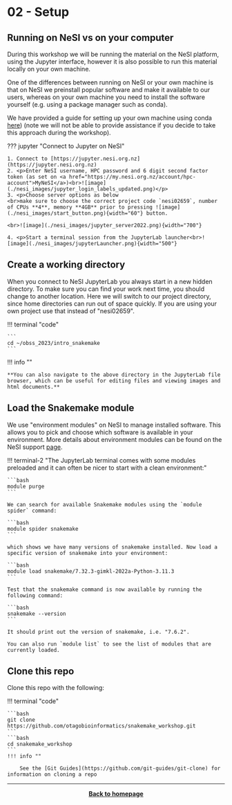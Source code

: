 # 02 - Setup

## Running on NeSI vs on your computer

During this workshop we will be running the material on the NeSI platform, using the Jupyter interface, however it is
also possible to run this material locally on your own machine.

One of the differences between running on NeSI or your own machine is that on NeSI we preinstall popular software and make it available to our users, whereas on your own machine you need to install the software yourself (e.g. using a package manager such as conda).

We have provided a guide for setting up your own machine using conda [here](./supplementary/99_appendix_setup_on_your_machine.md)) (note we will not be able to provide assistance if you decide to take this approach during the workshop).

??? jupyter "Connect to Jupyter on NeSI"

    1. Connect to [https://jupyter.nesi.org.nz](https://jupyter.nesi.org.nz)
    2. <p>Enter NeSI username, HPC password and 6 digit second factor token (as set on <a href="https://my.nesi.org.nz/account/hpc-account">MyNeSI</a>)<br>![image](./nesi_images/jupyter_login_labels_updated.png)</p>
    3. <p>Choose server options as below
    <br>make sure to choose the correct project code `nesi02659`, number of CPUs **4**, memory **4GB** prior to pressing ![image](./nesi_images/start_button.png){width="60"} button.

    <br>![image](./nesi_images/jupyter_server2022.png){width="700"}

    4. <p>Start a terminal session from the JupyterLab launcher<br>![image](./nesi_images/jupyterLauncher.png){width="500"}

## Create a working directory

When you connect to NeSI JupyterLab you always start in a new hidden directory. To make sure you can find your work next time, you should change to another location. Here we will switch to our project directory, since home directories can run out of space quickly. If you are using your own project use that instead of "nesi02659".

!!! terminal "code"

    ```
    cd ~/obss_2023/intro_snakemake
    ```

!!! info ""

    **You can also navigate to the above directory in the JupyterLab file browser, which can be useful for editing files and viewing images and html documents.**

## Load the Snakemake module

We use "environment modules" on NeSI to manage installed software. This allows you to pick and choose which software is available in your environment.
More details about environment modules can be found on the NeSI support [page](https://support.nesi.org.nz/hc/en-gb/articles/360000360576-Finding-Software).

!!! terminal-2 "The JupyterLab terminal comes with some modules preloaded and it can often be nicer to start with a clean environment:"

    ```bash
    module purge
    ```

    We can search for available Snakemake modules using the `module spider` command:

    ```bash
    module spider snakemake
    ```

    which shows we have many versions of snakemake installed. Now load a specific version of snakemake into your environment:

    ```bash
    module load snakemake/7.32.3-gimkl-2022a-Python-3.11.3
    ```

    Test that the snakemake command is now available by running the following command:

    ```bash
    snakemake --version
    ```

    It should print out the version of snakemake, i.e. "7.6.2".

    You can also run `module list` to see the list of modules that are currently loaded.

## Clone this repo

Clone this repo with the following:

!!! terminal "code"

    ```bash
    git clone https://github.com/otagobioinformatics/snakemake_workshop.git
    ```
    ```bash
    cd snakemake_workshop
    ```
    !!! info ""

        See the [Git Guides](https://github.com/git-guides/git-clone) for information on cloning a repo

---

<p align="center"><b><a class="btn" href="https://otagobioinformaticsspringschool.github.io/snakemake_workshop/" style="background: var(--bs-dark);font-weight:bold">Back to homepage</a></b></p>
